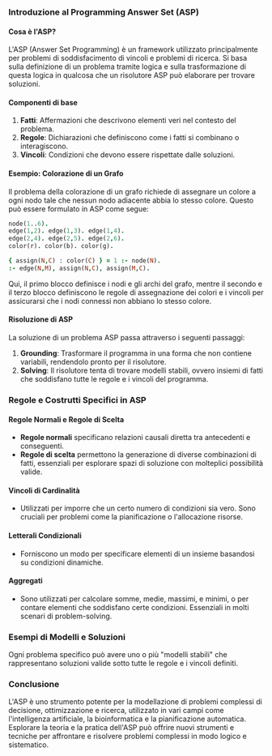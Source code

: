 ### Introduzione al Programming Answer Set (ASP)

#### Cosa è l'ASP?

L'ASP (Answer Set Programming) è un framework utilizzato principalmente per problemi di soddisfacimento di vincoli e problemi di ricerca. Si basa sulla definizione di un problema tramite logica e sulla trasformazione di questa logica in qualcosa che un risolutore ASP può elaborare per trovare soluzioni.

#### Componenti di base

1. **Fatti**: Affermazioni che descrivono elementi veri nel contesto del problema.
2. **Regole**: Dichiarazioni che definiscono come i fatti si combinano o interagiscono.
3. **Vincoli**: Condizioni che devono essere rispettate dalle soluzioni.

#### Esempio: Colorazione di un Grafo

Il problema della colorazione di un grafo richiede di assegnare un colore a ogni nodo tale che nessun nodo adiacente abbia lo stesso colore. Questo può essere formulato in ASP come segue:
```Prolog
node(1..6).
edge(1,2). edge(1,3). edge(1,4).
edge(2,4). edge(2,5). edge(2,6).
color(r). color(b). color(g).

{ assign(N,C) : color(C) } = 1 :- node(N).
:- edge(N,M), assign(N,C), assign(M,C).

```
Qui, il primo blocco definisce i nodi e gli archi del grafo, mentre il secondo e il terzo blocco definiscono le regole di assegnazione dei colori e i vincoli per assicurarsi che i nodi connessi non abbiano lo stesso colore.

#### Risoluzione di ASP

La soluzione di un problema ASP passa attraverso i seguenti passaggi:

1. **Grounding**: Trasformare il programma in una forma che non contiene variabili, rendendolo pronto per il risolutore.
2. **Solving**: Il risolutore tenta di trovare modelli stabili, ovvero insiemi di fatti che soddisfano tutte le regole e i vincoli del programma.

### Regole e Costrutti Specifici in ASP

#### Regole Normali e Regole di Scelta

- **Regole normali** specificano relazioni causali diretta tra antecedenti e conseguenti.
- **Regole di scelta** permettono la generazione di diverse combinazioni di fatti, essenziali per esplorare spazi di soluzione con molteplici possibilità valide.

#### Vincoli di Cardinalità

- Utilizzati per imporre che un certo numero di condizioni sia vero. Sono cruciali per problemi come la pianificazione o l'allocazione risorse.

#### Letterali Condizionali

- Forniscono un modo per specificare elementi di un insieme basandosi su condizioni dinamiche.

#### Aggregati

- Sono utilizzati per calcolare somme, medie, massimi, e minimi, o per contare elementi che soddisfano certe condizioni. Essenziali in molti scenari di problem-solving.

### Esempi di Modelli e Soluzioni

Ogni problema specifico può avere uno o più "modelli stabili" che rappresentano soluzioni valide sotto tutte le regole e i vincoli definiti.

### Conclusione

L'ASP è uno strumento potente per la modellazione di problemi complessi di decisione, ottimizzazione e ricerca, utilizzato in vari campi come l'intelligenza artificiale, la bioinformatica e la pianificazione automatica. Esplorare la teoria e la pratica dell'ASP può offrire nuovi strumenti e tecniche per affrontare e risolvere problemi complessi in modo logico e sistematico.